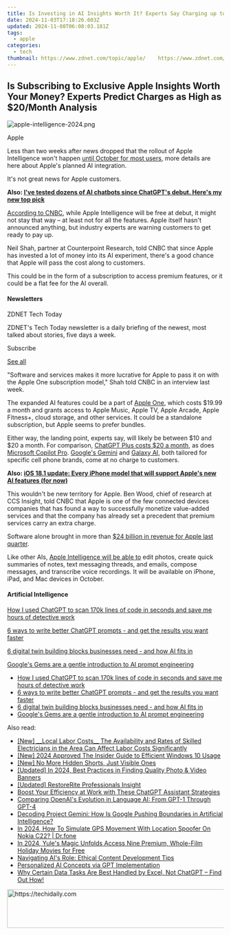 ```yaml
---
title: Is Investing in AI Insights Worth It? Experts Say Charging up to $20/Month Could Be Profitable - ZDNet
date: 2024-11-03T17:18:26.603Z
updated: 2024-11-08T06:08:03.181Z
tags:
  - apple
categories:
  - tech
thumbnail: https://www.zdnet.com/topic/apple/    https://www.zdnet.com/a/img/resize/62b55bdfed48ecb539e48069a33ac253b534ef1c/2024/06/11/353599f3-d651-40a3-80c5-f71fc9621425/apple-intelligence-2024.png?width=170&height=96&fit=crop&format=pjpg&auto=webp
---
```


## Is Subscribing to Exclusive Apple Insights Worth Your Money? Experts Predict Charges as High as $20/Month  Analysis

![apple-intelligence-2024.png](https://www.zdnet.com/a/img/resize/1bc06a84f4614211e75d36ecadc2174d80c29ea5/2024/06/11/353599f3-d651-40a3-80c5-f71fc9621425/apple-intelligence-2024.png?auto=webp&width=1280)

Apple

Less than two weeks after news dropped that the rollout of Apple Intelligence won't happen [until October for most users](https://www.zdnet.com/article/apple-reportedly-delays-the-first-apple-intelligence-features-until-october/), more details are here about Apple's planned AI integration.

It's not great news for Apple customers.

**Also: [I've tested dozens of AI chatbots since ChatGPT's debut. Here's my new top pick](https://www.zdnet.com/article/best-ai-chatbot/)**

[According to CNBC](https://www.cnbc.com/2024/08/08/apple-could-charge-20-for-some-apple-intelligence-features-analysts.html), while Apple Intelligence will be free at debut, it might not stay that way – at least not for all the features. Apple itself hasn't announced anything, but industry experts are warning customers to get ready to pay up.

Neil Shah, partner at Counterpoint Research, told CNBC that since Apple has invested a lot of money into its AI experiment, there's a good chance that Apple will pass the cost along to customers.

This could be in the form of a subscription to access premium features, or it could be a flat fee for the AI overall.

#### Newsletters

ZDNET Tech Today

ZDNET's Tech Today newsletter is a daily briefing of the newest, most talked about stories, five days a week.

 Subscribe

[See all](https://www.zdnet.com/newsletters/)

"Software and services makes it more lucrative for Apple to pass it on with the Apple One subscription model," Shah told CNBC in an interview last week.

The expanded AI features could be a part of [Apple One](https://www.zdnet.com/article/apple-one-plans-pricing-cost-features-release-date-how-to-sign-up-join/), which costs $19.99 a month and grants access to Apple Music, Apple TV, Apple Arcade, Apple Fitness+, cloud storage, and other services. It could be a standalone subscription, but Apple seems to prefer bundles.

Either way, the landing point, experts say, will likely be between $10 and $20 a month. For comparison, [ChatGPT Plus costs $20 a month](https://www.zdnet.com/article/how-to-subscribe-to-chatgpt-plus-and-why/), as does [Microsoft Copilot Pro](https://www.zdnet.com/article/microsoft-copilot-vs-copilot-pro-is-the-subscription-fee-worth-it/). [Google's Gemini](https://www.zdnet.com/article/what-is-google-gemini/) and [Galaxy AI](https://www.zdnet.com/article/galaxy-ai-is-coming-to-mid-range-samsung-phones-these-models-will-get-it-first/), both tailored for specific cell phone brands, come at no charge to customers. 

**Also: [iOS 18.1 update: Every iPhone model that will support Apple's new AI features (for now)](https://www.zdnet.com/article/ios-18-1-update-every-iphone-model-that-will-support-apples-new-ai-features-for-now/)**

This wouldn't be new territory for Apple. Ben Wood, chief of research at CCS Insight, told CNBC that Apple is one of the few connected devices companies that has found a way to successfully monetize value-added services and that the company has already set a precedent that premium services carry an extra charge.

Software alone brought in more than [$24 billion in revenue for Apple last quarter](https://www.cnbc.com/2024/08/01/apple-aapl-earnings-report-q3-2024.html).

Like other AIs, [Apple Intelligence will be able to](https://www.zdnet.com/article/what-is-apple-intelligence-everything-to-know-about-ai-features-coming-to-iphones-macs-and-ipads/) edit photos, create quick summaries of notes, text messaging threads, and emails, compose messages, and transcribe voice recordings. It will be available on iPhone, iPad, and Mac devices in October.

#### Artificial Intelligence

[How I used ChatGPT to scan 170k lines of code in seconds and save me hours of detective work](https://www.zdnet.com/article/how-chatgpt-scanned-170k-lines-of-code-in-seconds-and-saved-me-hours-of-work/ "How I used ChatGPT to scan 170k lines of code in seconds and save me hours of detective work")

[6 ways to write better ChatGPT prompts - and get the results you want faster](https://www.zdnet.com/article/6-ways-to-write-better-chatgpt-prompts-and-get-the-results-you-want-faster/ "6 ways to write better ChatGPT prompts - and get the results you want faster")

[6 digital twin building blocks businesses need - and how AI fits in](https://www.zdnet.com/article/6-digital-twin-building-blocks-businesses-need-and-how-ai-fits-in/ "6 digital twin building blocks businesses need - and how AI fits in")

[Google's Gems are a gentle introduction to AI prompt engineering](https://www.zdnet.com/article/googles-gems-are-a-gentle-introduction-to-ai-prompt-engineering/ "Google's Gems are a gentle introduction to AI prompt engineering")

* [How I used ChatGPT to scan 170k lines of code in seconds and save me hours of detective work](https://www.zdnet.com/article/how-chatgpt-scanned-170k-lines-of-code-in-seconds-and-saved-me-hours-of-work/ "How I used ChatGPT to scan 170k lines of code in seconds and save me hours of detective work")
* [6 ways to write better ChatGPT prompts - and get the results you want faster](https://www.zdnet.com/article/6-ways-to-write-better-chatgpt-prompts-and-get-the-results-you-want-faster/ "6 ways to write better ChatGPT prompts - and get the results you want faster")
* [6 digital twin building blocks businesses need - and how AI fits in](https://www.zdnet.com/article/6-digital-twin-building-blocks-businesses-need-and-how-ai-fits-in/ "6 digital twin building blocks businesses need - and how AI fits in")
* [Google's Gems are a gentle introduction to AI prompt engineering](https://www.zdnet.com/article/googles-gems-are-a-gentle-introduction-to-ai-prompt-engineering/ "Google's Gems are a gentle introduction to AI prompt engineering")

<ins class="adsbygoogle"
     style="display:block"
     data-ad-format="autorelaxed"
     data-ad-client="ca-pub-7571918770474297"
     data-ad-slot="1223367746"></ins>

<ins class="adsbygoogle"
     style="display:block"
     data-ad-client="ca-pub-7571918770474297"
     data-ad-slot="8358498916"
     data-ad-format="auto"
     data-full-width-responsive="true"></ins>

<span class="atpl-alsoreadstyle">Also read:</span>
<div><ul>
<li><a href="https://facebook-record-videos.techidaily.com/new-local-labor-costs-the-availability-and-rates-of-skilled-electricians-in-the-area-can-affect-labor-costs-significantly/"><u>[New] __Local Labor Costs__ The Availability and Rates of Skilled Electricians in the Area Can Affect Labor Costs Significantly</u></a></li>
<li><a href="https://fox-hovers.techidaily.com/new-2024-approved-the-insider-guide-to-efficient-windows-10-usage/"><u>[New] 2024 Approved The Insider Guide to Efficient Windows 10 Usage</u></a></li>
<li><a href="https://eaxpv-info.techidaily.com/new-no-more-hidden-shorts-just-visible-ones/"><u>[New] No More Hidden Shorts, Just Visible Ones</u></a></li>
<li><a href="https://fox-helps.techidaily.com/updated-in-2024-best-practices-in-finding-quality-photo-and-video-banners/"><u>[Updated] In 2024, Best Practices in Finding Quality Photo & Video Banners</u></a></li>
<li><a href="https://video-capture.techidaily.com/updated-restorerite-professionals-insight/"><u>[Updated] RestoreRite Professionals Insight</u></a></li>
<li><a href="https://tech-haven.techidaily.com/boost-your-efficiency-at-work-with-these-chatgpt-assistant-strategies/"><u>Boost Your Efficiency at Work with These ChatGPT Assistant Strategies</u></a></li>
<li><a href="https://tech-haven.techidaily.com/comparing-openais-evolution-in-language-ai-from-gpt-1-through-gpt-4/"><u>Comparing OpenAI's Evolution in Language AI: From GPT-1 Through GPT-4</u></a></li>
<li><a href="https://tech-haven.techidaily.com/decoding-project-gemini-how-is-google-pushing-boundaries-in-artificial-intelligence/"><u>Decoding Project Gemini: How Is Google Pushing Boundaries in Artificial Intelligence?</u></a></li>
<li><a href="https://review-topics.techidaily.com/in-2024-how-to-simulate-gps-movement-with-location-spoofer-on-nokia-c22-drfone-by-drfone-virtual-android/"><u>In 2024, How To Simulate GPS Movement With Location Spoofer On Nokia C22? | Dr.fone</u></a></li>
<li><a href="https://facebook-video-footage.techidaily.com/in-2024-yules-magic-unfolds-access-nine-premium-whole-film-holiday-movies-for-free/"><u>In 2024, Yule's Magic Unfolds Access Nine Premium, Whole-Film Holiday Movies for Free</u></a></li>
<li><a href="https://tech-haven.techidaily.com/navigating-ais-role-ethical-content-development-tips/"><u>Navigating AI's Role: Ethical Content Development Tips</u></a></li>
<li><a href="https://tech-savvy.techidaily.com/personalized-ai-concepts-via-gpt-implementation/"><u>Personalized AI Concepts via GPT Implementation</u></a></li>
<li><a href="https://tech-haven.techidaily.com/why-certain-data-tasks-are-best-handled-by-excel-not-chatgpt-find-out-how/"><u>Why Certain Data Tasks Are Best Handled by Excel, Not ChatGPT – Find Out How!</u></a></li>
</ul></div>

<!-- affiliate ads begin -->
<a href="https://appsumo.8odi.net/c/5597632/2094483/7443" target="_top" id="2094483">
  <img src="//a.impactradius-go.com/display-ad/7443-2094483" border="0" alt="https://techidaily.com" width="728" height="90"/>
</a>
<img height="0" width="0" src="https://appsumo.8odi.net/i/5597632/2094483/7443" style="position:absolute;visibility:hidden;" border="0" />
<!-- affiliate ads end -->

